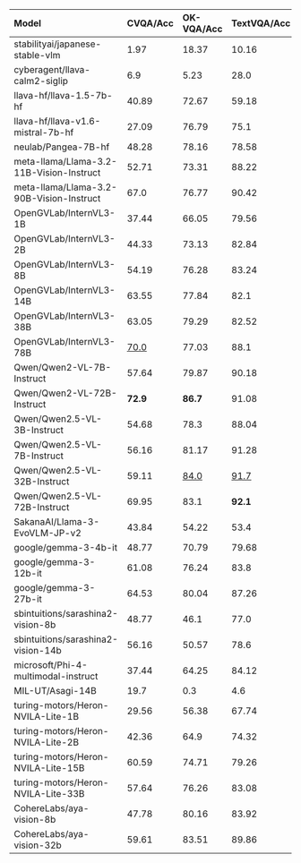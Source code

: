 | Model                                    | CVQA/Acc    | OK-VQA/Acc   | TextVQA/Acc   | AI2D/Acc    | ChartQA/Acc   | DocVQA/Acc   | CC-OCR/macro_f1   | BLINK/Acc   | InfoVQA/Acc   | JIC/Acc     | MulIm-VQA/LLM   | MMMU/Acc    | JMMMU/Acc   | LLAVA/LLM   | JDocQA/LLM   | JVB-ItW/LLM   | VG-VQA/LLM   | Heron/LLM   | MECHA/Acc   | MathVista/Acc   |
|:-----------------------------------------|:------------|:-------------|:--------------|:------------|:--------------|:-------------|:------------------|:------------|:--------------|:------------|:----------------|:------------|:------------|:------------|:-------------|:--------------|:-------------|:------------|:------------|:----------------|
| stabilityai/japanese-stable-vlm          | 1.97        | 18.37        | 10.16         | 10.65       | 2.52          | 1.31         | 4.02              | 2.63        | 4.82          |             |                 |             |             |             |              |               |              |             |             |                 |
| cyberagent/llava-calm2-siglip            | 6.9         | 5.23         | 28.0          | 58.94       | 6.0           | 7.83         | 11.37             | 9.05        | 7.07          | 58.45       | 2.91            | 26.67       | 6.14        | 2.5         | 2.16         | 3.66          | 3.57         | 57.04       | 11.28       |                 |
| llava-hf/llava-1.5-7b-hf                 | 40.89       | 72.67        | 59.18         | 52.56       | 9.4           | 12.32        | 14.46             | 23.41       | 13.78         | 44.0        | 2.62            | 34.0        | 29.62       | 3.13        | 2.26         | 3.04          | 3.08         | 45.98       | 38.39       |                 |
| llava-hf/llava-v1.6-mistral-7b-hf        | 27.09       | 76.79        | 75.1          | 66.77       | 42.24         | 47.07        | 19.93             | 39.61       | 21.31         | 70.93       | 2.35            | 36.11       | 27.42       | 3.37        | 2.04         | 3.22          | 3.09         | 29.51       | 33.99       |                 |
| neulab/Pangea-7B-hf                      | 48.28       | 78.16        | 78.58         | 75.71       | 65.72         | 64.55        | 18.74             | 15.89       | 35.02         | 85.57       | 3.36            | 43.67       | 37.42       | 3.6         | 2.46         | 3.92          | 4.13         | 59.91       | 57.26       |                 |
| meta-llama/Llama-3.2-11B-Vision-Instruct | 52.71       | 73.31        | 88.22         | 26.59       | 65.12         | 88.2         | 27.71             | 29.09       | 64.05         | 78.59       | 2.8             | 38.22       | 34.62       | 3.87        | 2.68         | 3.54          | 3.47         | 40.3        | 49.61       |                 |
| meta-llama/Llama-3.2-90B-Vision-Instruct | 67.0        | 76.77        | 90.42         | 80.05       | 69.36         | 91.59        | 38.4              | 49.71       | 72.55         | 86.28       | 3.09            | 49.44       | 50.98       | 3.9         | 3.13         | 4.38          | 3.88         | 62.06       | 70.85       | <u>17.3</u>     |
| OpenGVLab/InternVL3-1B                   | 37.44       | 66.05        | 79.56         | 67.0        | 67.56         | 77.06        | 60.64             | 43.29       | 46.27         | 53.13       | 2.47            | 40.78       | 29.47       | 3.15        | 2.62         | 3.3           | 2.98         | 44.44       | 37.29       |                 |
| OpenGVLab/InternVL3-2B                   | 44.33       | 73.13        | 82.84         | 76.52       | 72.8          | 84.41        | 61.94             | 48.87       | 58.01         | 67.26       | 3.69            | 46.56       | 38.64       | 3.52        | 3.16         | 3.68          | 3.7          | 55.28       | 47.25       |                 |
| OpenGVLab/InternVL3-8B                   | 54.19       | 76.28        | 83.24         | 83.65       | 79.6          | 89.01        | 47.8              | 55.6        | 68.51         | 80.55       | 4.4             | 54.67       | 49.62       | 3.93        | 3.37         | 4.12          | 3.97         | 70.18       | 59.79       |                 |
| OpenGVLab/InternVL3-14B                  | 63.55       | 77.84        | 82.1          | 85.46       | 81.28         | 90.67        | 62.7              | 60.13       | 72.9          | 82.27       | 4.64            | 59.56       | 53.03       | 3.77        | 3.66         | 4.36          | 4.08         | 76.75       | 67.16       |                 |
| OpenGVLab/InternVL3-38B                  | 63.05       | 79.29        | 82.52         | <u>88.0</u> | <u>83.2</u>   | 91.4         | 67.08             | 61.76       | 76.01         | 89.41       | 4.67            | <u>62.9</u> | 59.02       | 4.15        | 3.52         | 4.44          | <u>4.2</u>   | <u>81.3</u> | 70.41       |                 |
| OpenGVLab/InternVL3-78B                  | <u>70.0</u> | 77.03        | 88.1          | **88.9**    | **83.7**      | 91.96        | 50.78             | **66.7**    | 50.37         | 91.22       | 4.75            | **65.4**    | **62.8**    | **4.3**     | 3.65         | 4.38          | **4.2**      | 79.7        | 74.42       |                 |
| Qwen/Qwen2-VL-7B-Instruct                | 57.64       | 79.87        | 90.18         | 80.6        | 76.0          | 90.9         | 59.38             | 52.71       | 68.8          | 86.62       | 4.42            | 51.0        | 47.65       | 3.9         | 3.47         | 3.98          | 3.9          | 66.03       | 59.13       |                 |
| Qwen/Qwen2-VL-72B-Instruct               | **72.9**    | **86.7**     | 91.08         | 86.63       | 81.4          | <u>92.5</u>  | 60.5              | 61.7        | <u>78.1</u>   | **92.3**    | 4.65            | 61.89       | 59.85       | 4.15        | 3.76         | <u>4.5</u>    | 4.04         | 81.11       | <u>75.3</u> |                 |
| Qwen/Qwen2.5-VL-3B-Instruct              | 54.68       | 78.3         | 88.04         | 78.14       | 74.88         | 88.93        | 68.86             | 47.55       | 67.9          | 74.04       | 3.38            | 46.22       | 45.0        | 3.88        | 3.33         | 4.12          | 3.07         | 60.72       | 54.13       |                 |
| Qwen/Qwen2.5-VL-7B-Instruct              | 56.16       | 81.17        | 91.28         | 82.42       | 79.48         | 91.33        | 74.84             | 55.92       | 75.26         | 82.49       | 4.2             | 49.89       | 47.27       | 4.03        | 3.66         | 4.46          | 3.86         | 69.75       | 61.39       | **21.7**        |
| Qwen/Qwen2.5-VL-32B-Instruct             | 59.11       | <u>84.0</u>  | <u>91.7</u>   | 82.8        | 77.2          | 91.18        | <u>75.4</u>       | 62.81       | 76.97         |             | **4.8**         | 59.67       | 48.41       | 4.08        | <u>3.8</u>   | 4.44          | 3.97         | 75.56       | 68.54       |                 |
| Qwen/Qwen2.5-VL-72B-Instruct             | 69.95       | 83.1         | **92.1**      | 87.37       | 83.0          | **93.1**     | **77.3**          | <u>63.9</u> | **81.9**      | <u>91.3</u> | <u>4.8</u>      | 62.56       | <u>60.5</u> | <u>4.3</u>  | **3.9**      | **4.6**       | 4.05         | **84.5**    | **76.2**    |                 |
| SakanaAI/Llama-3-EvoVLM-JP-v2            | 43.84       | 54.22        | 53.4          | 56.51       |               |              | 10.44             | 44.08       | 12.71         | 67.05       | 3.11            | 38.89       | 36.36       | 3.08        | 2.4          | 3.54          | 3.47         | 51.99       | 50.77       |                 |
| google/gemma-3-4b-it                     | 48.77       | 70.79        | 79.68         | 66.97       | 37.96         | 51.6         | 51.43             | 44.98       | 28.24         | 76.62       | 3.98            | 40.22       | 36.74       | 3.8         | 2.66         | 3.76          | 3.49         | 52.26       | 46.86       | 7.8             |
| google/gemma-3-12b-it                    | 61.08       | 76.24        | 83.8          | 75.23       | 48.0          | 64.54        | 58.57             | 52.08       | 38.24         | 85.19       | 4.6             | 48.33       | 47.58       | 3.97        | 3.0          | 3.96          | 3.73         | 70.88       | 62.1        |                 |
| google/gemma-3-27b-it                    | 64.53       | 80.04        | 87.26         | 77.23       | 55.44         | 70.54        | 64.36             | 49.61       | 43.52         | 88.4        | 4.53            | 53.78       | 49.32       | 3.98        | 3.14         | 4.36          | 3.79         | 72.3        | 68.48       |                 |
| sbintuitions/sarashina2-vision-8b        | 48.77       | 46.1         | 77.0          | 43.78       | 42.36         | 54.57        | 8.2               | 35.09       | 29.1          | 78.67       |                 | 29.78       | 39.17       | 2.77        | 3.07         | 4.26          | 3.73         | 64.38       | 56.66       |                 |
| sbintuitions/sarashina2-vision-14b       | 56.16       | 50.57        | 78.6          | 51.85       | 45.64         | 59.11        | 23.23             |             | 33.2          | 80.01       |                 | 33.78       | 42.65       | 2.8         | 3.2          | 4.26          | 3.74         | 62.36       | 64.85       |                 |
| microsoft/Phi-4-multimodal-instruct      | 37.44       | 64.25        | 84.12         | 82.09       | 76.72         | 88.56        | 42.48             | 61.6        | 66.94         | 52.25       | 3.47            | 53.67       | 39.17       | 3.48        | 2.99         | 3.3           | 3.42         | 49.73       | 45.6        |                 |
| MIL-UT/Asagi-14B                         | 19.7        | 0.3          | 4.6           | 6.15        | 5.44          | 2.09         | 7.55              | 3.84        | 3.25          | 76.14       | 2.18            | 15.33       | 21.74       | 2.08        | 2.09         | 3.06          | 2.25         | 46.82       | 23.76       |                 |
| turing-motors/Heron-NVILA-Lite-1B        | 29.56       | 56.38        | 67.74         | 2.95        | 14.92         | 24.88        | 25.53             | 2.31        | 12.96         | 47.94       | 3.16            | 22.67       | 26.44       | 2.62        | 2.26         | 3.5           | 3.54         | 57.0        | 28.88       |                 |
| turing-motors/Heron-NVILA-Lite-2B        | 42.36       | 64.9         | 74.32         | 15.9        | 22.88         | 34.34        | 29.29             | 1.68        | 20.28         | 46.42       | 3.11            | 36.11       | 36.89       | 3.15        | 2.62         | 4.0           | 3.81         | 63.22       | 48.02       |                 |
| turing-motors/Heron-NVILA-Lite-15B       | 60.59       | 74.71        | 79.26         | 47.6        | 38.12         | 48.05        | 44.54             | 4.94        | 34.2          | 80.87       | 4.35            | 47.11       | 49.47       | 3.68        | 2.91         | 4.44          | 4.09         | 69.77       | 68.32       |                 |
| turing-motors/Heron-NVILA-Lite-33B       | 57.64       | 76.26        | 83.08         | 74.38       | 45.36         | 56.85        | 51.72             | 33.4        | 43.77         | 76.75       | 4.45            | 53.0        | 51.14       | 3.62        | 3.03         | 4.36          | 4.09         | 73.37       | 68.59       |                 |
| CohereLabs/aya-vision-8b                 | 47.78       | 80.16        | 83.92         | 69.24       | 51.24         | 60.91        | 25.52             | 43.98       | 38.52         | 85.51       | 3.87            | 39.89       | 31.67       | 3.75        | 2.71         | 3.98          | 3.82         | 63.3        | 53.03       |                 |
| CohereLabs/aya-vision-32b                | 59.61       | 83.51        | 89.86         | 58.13       | 65.44         | 77.98        | 35.63             | 43.98       | 53.52         | 84.63       | 4.09            | 45.56       | 38.71       | 3.93        | 2.87         | 4.08          | 3.93         | 71.49       | 67.27       |                 |